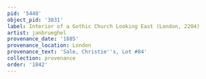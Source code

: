 ```yaml
---
pid: '5448'
object_pid: '3831'
label: Interior of a Gothic Church Looking East (London, 2204)
artist: janbrueghel
provenance_date: '1885'
provenance_location: London
provenance_text: 'Sale, Christie''s, Lot #84'
collection: provenance
order: '1842'
---
```

